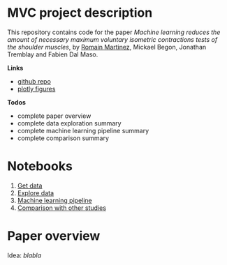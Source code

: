 # MVC project description

This repository contains code for the paper _Machine learning reduces the amount of necessary maximum voluntary isometric contractions tests of the shoulder muscles_, by [Romain Martinez](https://github.com/romainmartinez), Mickael Begon, Jonathan Tremblay and Fabien Dal Maso.

**Links**
- [github repo](https://github.com/romainmartinez/mvc)
- [plotly figures](https://plot.ly/organize/romainmartinez:114)

**Todos**
- complete paper overview
- complete data exploration summary
- complete machine learning pipeline summary
- complete comparison summary

# Notebooks
1. [Get data](https://htmlpreview.github.io/?https://github.com/romainmartinez/mvc/blob/master/share/notebooks/0_get_data.html)
2. [Explore data](https://htmlpreview.github.io/?https://github.com/romainmartinez/mvc/blob/master/share/notebooks/1_explore_data.html)
3. [Machine learning pipeline](https://htmlpreview.github.io/?https://github.com/romainmartinez/mvc/blob/master/share/notebooks/2_ml_pipeline.html)
4. [Comparison with other studies](https://htmlpreview.github.io/?https://github.com/romainmartinez/mvc/blob/master/share/notebooks/3_comparison.html)

# Paper overview
Idea: _blabla_
